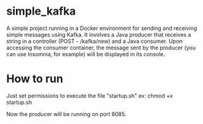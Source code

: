 # simple_kafka

A simple project running in a Docker environment for sending and receiving simple messages using Kafka. It involves a Java producer that receives a string in a controller (POST - /kafka/new) and a Java consumer. Upon accessing the consumer container, the message sent by the producer (you can use Insomnia, for example) will be displayed in its console.

# How to run

Just set permissions to execute the file "startup.sh" 
ex: chmod +x startup.sh

Now the producer will be running on port 8085.